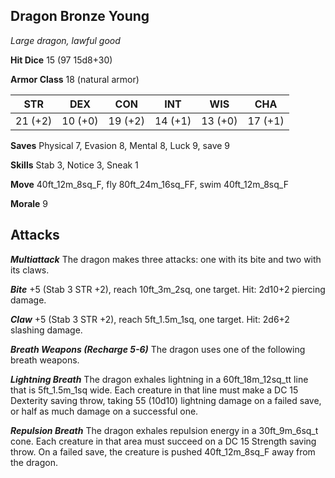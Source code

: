 ## Dragon Bronze Young

*Large dragon, lawful good*

**Hit Dice** 15 (97 15d8+30)

**Armor Class** 18 (natural armor)

| STR     | DEX     | CON     | INT     | WIS     | CHA     |
|---------|---------|---------|---------|---------|---------|
| 21 (+2) | 10 (+0) | 19 (+2) | 14 (+1) | 13 (+0) | 17 (+1) |

**Saves** Physical 7, Evasion 8, Mental 8, Luck 9, save 9

**Skills** Stab 3, Notice 3, Sneak 1

**Move** 40ft\_12m\_8sq\_F, fly 80ft\_24m\_16sq\_FF, swim 40ft\_12m\_8sq\_F

**Morale** 9

## Attacks

***Multiattack*** The dragon makes three attacks: one with its bite and two with its claws.

***Bite*** +5 (Stab 3 STR +2), reach 10ft\_3m\_2sq, one target. Hit: 2d10+2 piercing damage.

***Claw*** +5 (Stab 3 STR +2), reach 5ft\_1.5m\_1sq, one target. Hit: 2d6+2 slashing damage.

***Breath Weapons (Recharge 5-6)*** The dragon uses one of the following breath weapons.

***Lightning Breath*** The dragon exhales lightning in a 60ft\_18m\_12sq\_tt line that is 5ft\_1.5m\_1sq wide. Each creature in that line must make a DC 15 Dexterity saving throw, taking 55 (10d10) lightning damage on a failed save, or half as much damage on a successful one.

***Repulsion Breath*** The dragon exhales repulsion energy in a 30ft\_9m\_6sq\_t cone. Each creature in that area must succeed on a DC 15 Strength saving throw. On a failed save, the creature is pushed 40ft\_12m\_8sq\_F away from the dragon.

